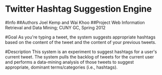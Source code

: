 Twitter Hashtag Suggestion Engine
=========

#Info
##Authors 
Joel Kemp and Wai Khoo
##Project
Web Information Retrieval and Data Mining; CUNY GC, Spring 2012

#Goal
As you're typing a tweet, the system suggests appropriate hashtags based on the content of the tweet and the content of your previous tweets.

#Description
This system is an experiment to suggest hashtags for a user's current tweet. The system pulls the backlog of tweets for the current user and performs a data-mining analysis of those tweets to suggest appropriate, dominant terms/categories (i.e., hashtags).
